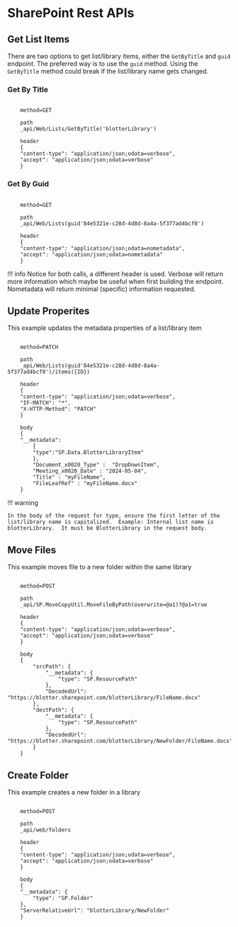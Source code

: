 # SharePoint Rest APIs

## Get List Items

There are two options to get list/library items, either the `GetByTitle` and `guid` endpoint.  The preferred way is to use the `guid` method.  Using the `GetByTitle` method could break if the list/library name gets changed.

### Get By Title

``` httpCall

    method=GET

    path
    _api/Web/Lists/GetByTitle('blotterLibrary')

    header
    {
    "content-type": "application/json;odata=verbose",
    "accept": "application/json;odata=verbose"
    }
```

### Get By Guid

``` httpCall

    method=GET

    path
    _api/Web/Lists(guid'84e5321e-c28d-4d8d-8a4a-5f377ad4bcf0')

    header
    {
    "content-type": "application/json;odata=nometadata",
    "accept": "application/json;odata=nometadata"
    }
```

!!! info
    Notice for both calls, a different header is used. Verbose will return more information which maybe be useful when first building the endpoint.  Nometadata will return minimal (specific) information requested.

## Update Properites

This example updates the metadata properties of a list/library item

``` httpCall

    method=PATCH

    path
    _api/Web/Lists(guid'84e5321e-c28d-4d8d-8a4a-5f377ad4bcf0')/items({ID})

    header
    {
    "content-type": "application/json;odata=verbose",
    "IF-MATCH": "*",
    "X-HTTP-Method": "PATCH"
    }

    body
    {
    "__metadata":
        {
        "type":"SP.Data.BlotterLibraryItem"
        },
        "Document_x0020_Type" :  "DropDownItem",
        "Meeting_x0020_Date" : "2024-05-04",
        "Title" : "myFileName",
        "FileLeafRef" : "myFileName.docx"
    }
```

!!! warning

    In the body of the request for type, ensure the first letter of the list/library name is capitalized.  Example: Internal list name is blotterLibrary.  It must be BlotterLibrary in the request body.

## Move Files

This example moves file to a new folder within the same library

```httpCall

    method=POST

    path
    _api/SP.MoveCopyUtil.MoveFileByPath(overwrite=@a1)?@a1=true

    header
    {
    "content-type": "application/json;odata=verbose",
    "accept": "application/json;odata=verbose"
    }

    body
    {
        "srcPath": {
            "__metadata": {
                "type": "SP.ResourcePath"
            },
            "DecodedUrl": "https://blotter.sharepoint.com/blotterLibrary/FileName.docx"
        },
        "destPath": {
            "__metadata": {
                "type": "SP.ResourcePath"
            },
            "DecodedUrl": "https://blotter.sharepoint.com/blotterLibrary/NewFolder/FileName.docx"
        }
    }
```

## Create Folder

This example creates a new folder in a library

```httpCall

    method=POST

    path
    _api/web/folders

    header
    {
    "content-type": "application/json;odata=verbose",
    "accept": "application/json;odata=verbose"
    }

    body
    {
    "__metadata": {
        "type": "SP.Folder"
    },
    "ServerRelativeUrl": "blotterLibrary/NewFolder"
    }
```
